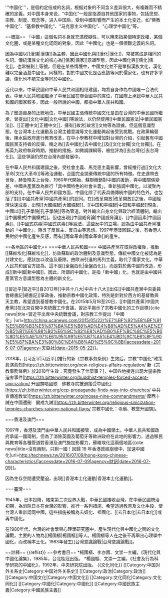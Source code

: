 '''中國化'''，是個約定俗成的名詞，根据对象的不同含义差异很大，有複雜而不精確的定義。对中国本身来说，“中国化”一般是指源自其他国家的事物，包括思想、宗教、制度、观念等，进入中国后，受到中國影響而产生的本土化变迁，如“佛教中国化”、“基督教中国化”、“马克思主义中国化”、“心理学中国化”等。

==概論==
「中國」這個名詞本身就充滿模糊性，可以用來指某個特定政權，某個文化圈，或是某種文化認同的對象，因此「中國化」也是一個很難定義的名詞。

因為中國以[[漢族|漢族]]為主體，因此中國化與[[漢化|漢化]]，常被當成是相同的名詞。傳統漢族文化的核心為[[儒家|儒家]]意識型態，因此中國化與[[儒化|儒化]]，也常被劃上等號。但是在某些情境中，中國文化並不是單指漢族文化，漢化難以完全涵蓋中國化。同樣的，對於中國文化是否應該等同於儒家化，也有許多爭議，儒化也不能完全等同於中國化。

近代以来，中華民國和中華人民共和國相继建國，均將自身作為中國唯一合法代表。中華人民共和國繼承了中華民國在聯合國中的席位，在國際上承認中華人民共和國的國家較多，因此一般所說的中國，都指中華人民共和國。

為了塑造自身的正統地位，中華民國主張傳統中國文化是由在台灣的中華民國所繼承，曾提出[[文化中國|文化中國]]等說法，以仍然使用[[中華民國憲法|中華民國憲法]]、[[正體中文|正體中文]]，擁有[[故宮|故宮]]文物等為證據。但這個意識型態，在台灣本土化運動及台灣主體意識等文化運動興起後受到挑戰。在政黨輪替後，陳水扁政府進行教育改革，在中小學教材中增加對台灣的介紹，引起舊有中國國民黨支持者的反彈，稱之為[[去中國化|去中國化]]及[[文化台獨|文化台獨]]。在馬英九政府執政時期，推動的措施，如微調課綱等，被批評為[[去台灣化|去台灣化]]。這些爭論仍然在台灣內部發展中。

在中華人民共和國建國之後，受社會主義、馬克思主義影響，曾經推行過[[文化大革命|文化大革命]]等政治運動，企圖完全拋棄傳統中國的所有特徵。在史達林去世後，赫鲁晓夫上台後，1960年代開始，蘇聯撤銷對中國的援助，與中國關係變差，中國共產黨改為推行「具中國特色的社會主義」，重新強調中國化，以凝聚內部的支持。在中華人民共和國方面，中國化除了代表具備傳統中國的特色外，也包括了對[[中國共產黨|中國共產黨]]的認同。在[[改革開放|改革開放]]之後，中國經濟快速成長，出現[[大國崛起|大國崛起]]、[[中国和平崛起|中国和平崛起]]現象，中國以[[孔子學院|孔子學院]]等為管道，對外輸出自身文化與政治經濟體制，輸出[[中国模式|中国模式]]。但也出現[[中國威脅論|中國威脅論]]、[[中國因素|中國因素]]、[[中國式病毒|中國式病毒]]等說法，這些反中的立場，認為由中國共產黨推動的「中國化」，隱含了反民主、反自由等思想。1997年港澳回歸之後，有香港人民對於中國化產生反感，而有[[雨傘革命|雨傘革命]]的產生。

==各地區的中國化==
===中華人民共和國===
中國共產黨在取得政權後，推動[[蘇維埃化|蘇維埃化]]，仿效蘇聯的政治體制及意識型態。傳統中國文化被認為是封建文化，應該加以改造及廢除。由歐洲引進的馬列主義，取代了儒家文化。中華人民共和國官方認為，這不是[[全盤西化|全盤西化]]，而是對於舊中國的改造，形成[[新中國|新中國]]，因此，所謂的中國化，是指「新中國」化，也就是由中國共產黨官方意識型態為主體的新文化。

[[習近平|習近平]]自2012年[[中共十八大|中共十八大]]出任[[中國共產黨中央委員會總書記|總書記]]掌政後，推動宗教中國化政策，特別是針對於西方的基督教與天主教，希望達到基督教中國化。在2015年5月18至20日，[[中國共產黨|中國共產黨]]在北京召開中央統戰工作會議，習近平揭示了宗教中國化的工作目標<ref>{{cite news|title=習近平出席中央統戰會議，對宗教工作提出「中國化」|url=http://china.ucanews.com/2015/05/22/%E7%BF%92%E8%BF%91%E5%B9%B3%E5%87%BA%E5%B8%AD%E4%B8%AD%E5%A4%AE%E7%B5%B1%E6%88%B0%E6%9C%83%E8%AD%B0%EF%BC%8C%E5%B0%8D%E5%AE%97%E6%95%99%E5%B7%A5%E4%BD%9C%E6%8F%90%E5%87%BA%E3%80%8C%E4%B8%AD%E5%9C%8B/|accessdate=2016-07-07|agency=天亞社|date=2015-05-22}}</ref>。

2018年，[[习近平|习近平]]推行的新《宗教事务条例》生效后，宗教“中国化”政策愈演愈烈<ref>[https://zh.bitterwinter.org/new-religious-affairs-regulation/ 新《宗教事務條例》於2018年生效：究竟發生了什麼事？]</ref>，中国各地接连出现大量宗教迫害事件<ref>[https://zh.bitterwinter.org/buddhist-temples-forced-accept-sinicization/ 升國旗唱國歌　佛教寺院被迫接受中國化]</ref><ref>[https://zh.bitterwinter.org/ccp-propaganda-finds-way-into-churches/ 中共宣傳進教堂]</ref><ref>[https://zh.bitterwinter.org/moses-nine-commandments/ 摩西十誡在中國遭刪　變成九誡]</ref><ref>[https://zh.bitterwinter.org/religious-sinicization-temples-churches-raising-national-flags/ 宗教中國化：寺廟、教堂升國旗]</ref>。

===香港及澳門===

1997年，香港及澳門由中華人民共和國接管，成為中國領土。中華人民共和國政府承諾一國兩制，但為了消除英國及葡萄牙等歐洲政府在此地的影響力，透過移民與教育等各種管道對香港及澳門施加影響力，蘇維埃化這兩個地區<ref>{{cite news|title=沒有兩制，只剩一國！回歸 19 年香港政經崩壞中，加速中國化|url=http://technews.tw/2016/07/09/hong-kong-chinese-characteristics/|accessdate=2016-07-09|agency=財訊|date=2016-07-09}}</ref>。

因為生存空間遭受壓迫，出現[[香港本土化運動|香港本土化運動]]。

===臺灣===

1945年，日本投降，結束第二次世界大戰，中華民國接收台灣。在中華民國統治初期，為消除日本在台灣的影響，推行一系列措施，希望透過教育及文化手段，使台灣人重新認同中國，這些措施被稱為去奴化、祖國化、[[去日本化|去日本化]]或再中國化。

在1980年代，台灣的社會學與心理學研究圈中，產生現代化與中國化之間的文化論戰，主要的人物為[[楊國樞|楊國樞]]等人。楊國樞等人在之後不再舉出心理學中國化，而改稱本土化。1983年發生[[台灣意識論戰|台灣意識論戰]]。

==註釋==
{{reflist}}
==參考書目==
*楊國樞、李亦園、文崇一主編，《現代化與中國化論集》，1985年，台北桂冠出版。
*楊國樞、文崇一主編，《社會及行為科學研究的中國化》，1992年，中央研究院出版。
{{文化同化}}
[[Category:中国对外关系史|Category:中国对外关系史]]
[[Category:政治|Category:政治]]
[[Category:中国文化|Category:中国文化]]
[[Category:文化同化|Category:文化同化]]
[[Category:中國化|Category:中國化]]
[[Category:中國民族主義|Category:中國民族主義]]